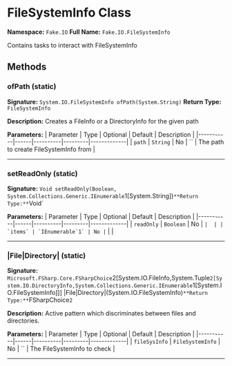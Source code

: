 # FileSystemInfo Class

**Namespace:** `Fake.IO`
**Full Name:** `Fake.IO.FileSystemInfo`

Contains tasks to interact with FileSystemInfo

## Methods

### ofPath (static)

**Signature:** `System.IO.FileSystemInfo ofPath(System.String)`
**Return Type:** `FileSystemInfo`

**Description:** Creates a FileInfo or a DirectoryInfo for the given path

**Parameters:**
| Parameter | Type | Optional | Default | Description |
|-----------|------|----------|---------|-------------|
| `path` | `String` | No | `` | The path to create FileSystemInfo from |

---

### setReadOnly (static)

**Signature:** `Void setReadOnly(Boolean, System.Collections.Generic.IEnumerable`1[System.String])`
**Return Type:** `Void`

**Parameters:**
| Parameter | Type | Optional | Default | Description |
|-----------|------|----------|---------|-------------|
| `readOnly` | `Boolean` | No | `` |  |
| `items` | `IEnumerable`1` | No | `` |  |

---

### |File|Directory| (static)

**Signature:** `Microsoft.FSharp.Core.FSharpChoice`2[System.IO.FileInfo,System.Tuple`2[System.IO.DirectoryInfo,System.Collections.Generic.IEnumerable`1[System.IO.FileSystemInfo]]] |File|Directory|(System.IO.FileSystemInfo)`
**Return Type:** `FSharpChoice`2`

**Description:** Active pattern which discriminates between files and directories.

**Parameters:**
| Parameter | Type | Optional | Default | Description |
|-----------|------|----------|---------|-------------|
| `fileSysInfo` | `FileSystemInfo` | No | `` | The FileSystemInfo to check |

---
